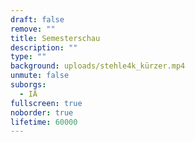 ```yaml
---
draft: false
remove: ""
title: Semesterschau
description: ""
type: ""
background: uploads/stehle4k_kürzer.mp4
unmute: false
suborgs:
  - IÄ
fullscreen: true
noborder: true
lifetime: 60000
---
```

